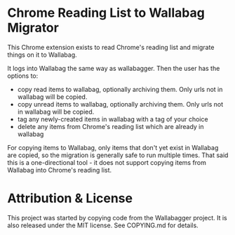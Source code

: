 # Chrome Reading List to Wallabag Migrator

This Chrome extension exists to read Chrome's reading list and migrate things on it to Wallabag.

It logs into Wallabag the same way as wallabagger.  Then the user has the options to:

- copy read items to wallabag, optionally archiving them.  Only urls not in wallabag will be copied.
- copy unread items to wallabag, optionally archiving them.  Only urls not in wallabag will be copied.
- tag any newly-created items in wallabag with a tag of your choice
- delete any items from Chrome's reading list which are already in wallabag

For copying items to Wallabag, only items that don't yet exist in Wallabag are copied, so the migration is generally safe to run multiple times.  That said this is a one-directional tool - it does not support copying items from Wallabag into Chrome's reading list.

# Attribution & License

This project was started by copying code from the Wallabagger project.  It is also released under the MIT license.  See COPYING.md for details.
